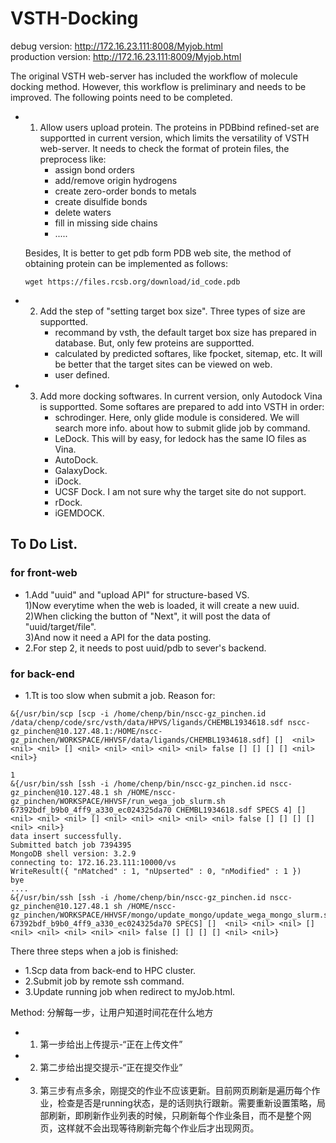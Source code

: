 # VSTH-Docking

debug version: http://172.16.23.111:8008/Myjob.html      
production version: http://172.16.23.111:8009/Myjob.html    

The original VSTH web-server has included the workflow of molecule docking method. However, this workflow is preliminary and needs to be improved. The following points need to be completed.
- 1. Allow users upload protein. The proteins in PDBbind refined-set are supportted in current version, which limits the versatility of VSTH web-server. It needs to check the format of protein files, the preprocess like:
     + assign bond orders
     + add/remove origin hydrogens
     + create zero-order bonds to metals
     + create disulfide bonds
     + delete waters
     + fill in missing side chains
     + .....
  
  Besides, It is better to get pdb form PDB web site, the method of obtaining protein can be implemented as follows:
     ```
     wget https://files.rcsb.org/download/id_code.pdb
     ```
- 2. Add the step of "setting target box size". Three types of size are supportted.
     + recommand by vsth, the default target box size has prepared in database. But, only few proteins are supportted.
     + calculated by predicted softares, like fpocket, sitemap, etc. It will be better that the target sites can be viewed on web.
     + user defined.
- 3. Add more docking softwares. In current version, only Autodock Vina is supportted. Some softares are prepared to add into VSTH in order:
     + schrodinger. Here, only glide module is considered. We will search more info. about how to submit glide job by command.
     + LeDock. This will by easy, for ledock has the same IO files as Vina.
     + AutoDock. 
     + GalaxyDock.
     + iDock.
     + UCSF Dock. I am not sure why the target site do not support.
     + rDock.
     + iGEMDOCK.

## To Do List.
### for front-web

- 1.Add "uuid" and "upload API" for structure-based VS.    
1)Now everytime when the web is loaded, it will create a new uuid.    
2)When clicking the button of "Next", it will post the data of  "uuid/target/file".    
3)And now it need a API for the data posting.    
- 2.For step 2, it needs to post uuid/pdb to sever's backend.


### for back-end

- 1.Tt is too slow when submit a job. Reason for:
```
&{/usr/bin/scp [scp -i /home/chenp/bin/nscc-gz_pinchen.id /data/chenp/code/src/vsth/data/HPVS/ligands/CHEMBL1934618.sdf nscc-gz_pinchen@10.127.48.1:/HOME/nscc-gz_pinchen/WORKSPACE/HHVSF/data/ligands/CHEMBL1934618.sdf] []  <nil> <nil> <nil> [] <nil> <nil> <nil> <nil> <nil> false [] [] [] [] <nil> <nil>}

1
&{/usr/bin/ssh [ssh -i /home/chenp/bin/nscc-gz_pinchen.id nscc-gz_pinchen@10.127.48.1 sh /HOME/nscc-gz_pinchen/WORKSPACE/HHVSF/run_wega_job_slurm.sh 67392bdf_b9b0_4ff9_a330_ec024325da70 CHEMBL1934618.sdf SPECS 4] []  <nil> <nil> <nil> [] <nil> <nil> <nil> <nil> <nil> false [] [] [] [] <nil> <nil>}
data insert successfully.
Submitted batch job 7394395
MongoDB shell version: 3.2.9
connecting to: 172.16.23.111:10000/vs
WriteResult({ "nMatched" : 1, "nUpserted" : 0, "nModified" : 1 })
bye
....
&{/usr/bin/ssh [ssh -i /home/chenp/bin/nscc-gz_pinchen.id nscc-gz_pinchen@10.127.48.1 sh /HOME/nscc-gz_pinchen/WORKSPACE/HHVSF/mongo/update_mongo/update_wega_mongo_slurm.sh 67392bdf_b9b0_4ff9_a330_ec024325da70 SPECS] []  <nil> <nil> <nil> [] <nil> <nil> <nil> <nil> <nil> false [] [] [] [] <nil> <nil>}
```

There three steps when a job is finished:
- 1.Scp data from back-end to HPC cluster.
- 2.Submit job by remote ssh command.
- 3.Update running job when redirect to myJob.html.

Method:
分解每一步，让用户知道时间花在什么地方
- 1. 第一步给出上传提示-“正在上传文件”
- 2. 第二步给出提交提示-“正在提交作业”
- 3. 第三步有点多余，刚提交的作业不应该更新。目前网页刷新是遍历每个作业，检查是否是running状态，是的话则执行跟新。需要重新设置策略，局部刷新，即刷新作业列表的时候，只刷新每个作业条目，而不是整个网页，这样就不会出现等待刷新完每个作业后才出现网页。

